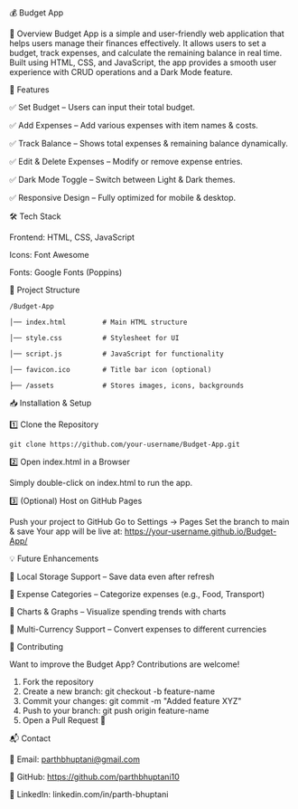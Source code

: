💰 Budget App

📌 Overview
Budget App is a simple and user-friendly web application that helps users manage their finances effectively. It allows users to set a budget, track expenses, and calculate the remaining balance in real time. Built using HTML, CSS, and JavaScript, the app provides a smooth user experience with CRUD operations and a Dark Mode feature.

🚀 Features

✅ Set Budget – Users can input their total budget.

✅ Add Expenses – Add various expenses with item names & costs.

✅ Track Balance – Shows total expenses & remaining balance dynamically.

✅ Edit & Delete Expenses – Modify or remove expense entries.

✅ Dark Mode Toggle – Switch between Light & Dark themes.

✅ Responsive Design – Fully optimized for mobile & desktop.

🛠 Tech Stack

Frontend: HTML, CSS, JavaScript    
 
Icons: Font Awesome
 
Fonts: Google Fonts (Poppins)
    

📂 Project Structure

    /Budget-App

    │── index.html         # Main HTML structure

    │── style.css          # Stylesheet for UI

    │── script.js          # JavaScript for functionality

    │── favicon.ico        # Title bar icon (optional)

    ├── /assets            # Stores images, icons, backgrounds


📥 Installation & Setup

1️⃣ Clone the Repository

    git clone https://github.com/your-username/Budget-App.git

2️⃣ Open index.html in a Browser

Simply double-click on index.html to run the app.

3️⃣ (Optional) Host on GitHub Pages

Push your project to GitHub
Go to Settings → Pages
Set the branch to main & save
Your app will be live at: https://your-username.github.io/Budget-App/


💡 Future Enhancements

🔹 Local Storage Support – Save data even after refresh

🔹 Expense Categories – Categorize expenses (e.g., Food, Transport)

🔹 Charts & Graphs – Visualize spending trends with charts

🔹 Multi-Currency Support – Convert expenses to different currencies


🙌 Contributing

Want to improve the Budget App? Contributions are welcome!
1. Fork the repository
2. Create a new branch: git checkout -b feature-name
3. Commit your changes: git commit -m "Added feature XYZ"
4. Push to your branch: git push origin feature-name
5. Open a Pull Request 🚀

📬 Contact

📧 Email: parthbhuptani@gmail.com

🔗 GitHub: https://github.com/parthbhuptani10

🔗 LinkedIn: linkedin.com/in/parth-bhuptani


